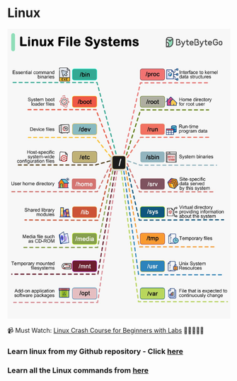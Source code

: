 # Linux

![](img/linux_file_system.png)

📹 Must Watch: [Linux Crash Course for Beginners with Labs](https://www.youtube.com/watch?v=6WatcfENsOU) 🌟🌟🌟🌟🌟

### Learn linux from my Github repository - Click [here](https://github.com/abhi3700/My_Learning_Linux_essentials)

### Learn all the Linux commands from [here](https://github.com/abhi3700/My_Learning_Linux_essentials/blob/master/commands_all.md)
